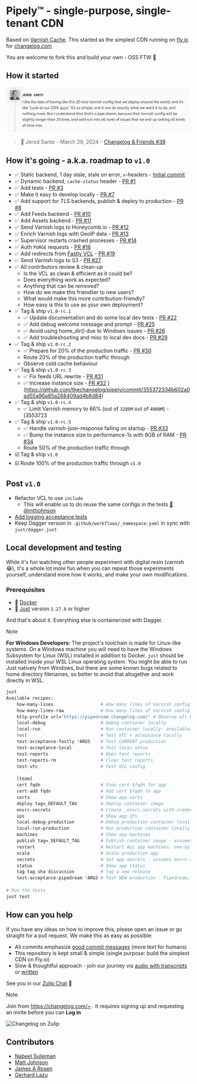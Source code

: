 # Pipely™ - single-purpose, single-tenant CDN

Based on [Varnish Cache](https://varnish-cache.org/releases/index.html). This started as the simplest CDN running on [fly.io](https://fly.io/changelog)
for [changelog.com](https://changelog.com)

You are welcome to fork this and build your own - OSS FTW 💚

## How it started

![How it started](./how-it-started-changelog-friends-38.png)

> 🧢 Jerod Santo - March 29, 2024 - <a href="https://changelog.com/friends/38#transcript-208" target="_blank">Changelog & Friends #38</a>

## How it's going - a.k.a. roadmap to `v1.0`

- ✅ Static backend, 1 day stale, stale on error, `x`-headers - [Initial commit](https://github.com/thechangelog/pipely/commit/17d3899a52d9dc887efd7f49de92b24249431234)
- ✅ Dynamic backend, `cache-status` header - [PR #1](https://github.com/thechangelog/pipely/pull/1)
- ✅ Add tests - [PR #3](https://github.com/thechangelog/pipely/pull/3)
- ✅ Make it easy to develop locally - [PR #7](https://github.com/thechangelog/pipely/pull/7)
- ✅ Add support for TLS backends, publish & deploy to production - [PR #8](https://github.com/thechangelog/pipely/pull/8)
- ✅ Add Feeds backend - [PR #10](https://github.com/thechangelog/pipely/pull/10)
- ✅ Add Assets backend - [PR #11](https://github.com/thechangelog/pipely/pull/11)
- ✅ Send Varnish logs to Honeycomb.io - [PR #12](https://github.com/thechangelog/pipely/pull/12)
- ✅ Enrich Varnish logs with GeoIP data - [PR #13](https://github.com/thechangelog/pipely/pull/13)
- ✅ Supervisor restarts crashed processes - [PR #14](https://github.com/thechangelog/pipely/pull/14)
- ✅ Auth `PURGE` requests - [PR #16](https://github.com/thechangelog/pipely/pull/16)
- ✅ Add redirects from [Fastly VCL](./varnish/changelog.com.vcl) - [PR #19](https://github.com/thechangelog/pipely/pull/19)
- ✅ Send Varnish logs to S3 - [PR #27](https://github.com/thechangelog/pipely/pull/27)
- ✅ All contributors review & clean-up
  - Is the VCL as clean & efficient as it could be?
  - Does everything work as expected?
  - Anything that can be removed?
  - How do we make this friendlier to new users?
  - What would make this more contribution-friendly?
  - How easy is this to use as your own deployment?
- ✅ Tag & ship `v1.0-rc.1`
  - ✅ Update documentation and do some local dev tests - [PR #22](https://github.com/thechangelog/pipely/pull/22)
  - ✅ Add debug welcome message and prompt - [PR #25](https://github.com/thechangelog/pipely/pull/25)
  - ✅ Avoid using home_dir() due to Windows issues - [PR #26](https://github.com/thechangelog/pipely/pull/26)
  - ✅ Add troubleshooting and misc to local dev docs - [PR #29](https://github.com/thechangelog/pipely/pull/29)
- ✅ Tag & ship `v1.0-rc.2`
  - ✅ Prepare for 20% of the production traffic - [PR #30](https://github.com/thechangelog/pipely/pull/30)
  - Route 20% of the production traffic through
  - Observe cold cache behaviour
- ✅ Tag & ship `v1.0-rc.3`
  - ✅ Fix feeds URL rewrite - [PR #31](https://github.com/thechangelog/pipely/pull/31)
  - ✅ Increase instance size - [PR #32](https://github.com/thechangelog/pipely/pull/32)
  ](https://github.com/thechangelog/pipely/commit/355372334b602a0ad55a96a85a288409ad4b8d84)
- ✅ Tag & ship `v1.0-rc.4`
  - ✅ Limit Varnish memory to 66% (out of `3200M` out of `4000M`) - [3553723
- ✅ Tag & ship `v1.0-rc.5`
  - ✅ Handle varnish-json-response failing on startup - [PR #33](https://github.com/thechangelog/pipely/pull/33)
  - ✅ Bump the instance size to performance-1x with 8GB of RAM - [PR #34](https://github.com/thechangelog/pipely/pull/34)
  - Route 50% of the production traffic through
- ☑️ Tag & ship `v1.0`
- ☑️ Route 100% of the production traffic through `v1.0`

## Post `v1.0`

- Refactor VCL to use `include`
  - This will enable us to do reuse the same configs in the tests [💪 @mttjohnson](https://github.com/thechangelog/pipely/pull/19#pullrequestreview-3013467499)
- [Add logging acceptance tests](https://github.com/thechangelog/pipely/pull/27#issuecomment-3094684063)
- Keep Dagger version in `.github/workflows/_namespace.yaml` in sync with `just/dagger.just`

## Local development and testing

While it's fun watching other people experiment with digital resin (varnish 😂), it's a whole lot more fun when you can repeat those experiments yourself, understand more how it works, and make your own modifications.

### Prerequisites

- 🐳 [Docker](https://docs.docker.com/engine/install/)
- 🤖 [Just](https://github.com/casey/just?tab=readme-ov-file#installation) version `1.27.0` or higher

And that's about it. Everything else is containerized with Dagger.

> [!NOTE]
>  **For Windows Developers:**
> The project's toolchain is made for Linux-like systems. On a Windows machine you will need to have the Windows Subsystem for Linux (WSL) installed in addition to Docker. `just` should be installed inside your WSL Linux operating system. You might be able to run Just natively from Windows, but there are some known bugs related to home directory filenames, so better to avoid that altogether and work directly in WSL.

```bash
just
Available recipes:
    how-many-lines                  # How many lines of Varnish config?
    how-many-lines-raw              # How many lines of Varnish config?
    http-profile url="https://pipedream.changelog.com/" # Observe all HTTP timings - https://blog.cloudflare.com/a-question-of-timing
    local-debug                     # Debug container locally
    local-run                       # Run container locally: available on http://localhost:9000
    test                            # Test VTC + acceptance locally
    test-acceptance-fastly *ARGS    # Test CURRENT production
    test-acceptance-local           # Test local setup
    test-reports                    # Open test reports
    test-reports-rm                 # Clear test reports
    test-vtc                        # Test VCL config

    [team]
    cert fqdn                       # Show cert $fqdn for app
    cert-add fqdn                   # Add cert $fqdn to app
    certs                           # Show app certs
    deploy tag=_DEFAULT_TAG         # Deploy container image
    envrc-secrets                   # Create .envrc.secrets with credentials from 1Password
    ips                             # Show app IPs
    local-debug-production          # Debug production container locally - assumes envrc-secrets has already run
    local-run-production            # Run production container locally - assumes envrc-secrets has already run - available on http://localhost:9000
    machines                        # Show app machines
    publish tag=_DEFAULT_TAG        # Publish container image - assumes envrc-secrets was already run
    restart                         # Restart ALL app machines, one-by-one
    scale                           # Scale production app
    secrets                         # Set app secrets - assumes envrc-secrets was already run
    status                          # Show app status
    tag tag sha discussion          # Tag a new release
    test-acceptance-pipedream *ARGS # Test NEW production - Pipedream, the Changelog variant of Pipely

# Run the tests
just test
```

## How can you help

If you have any ideas on how to improve this, please open an issue or go
straight for a pull request. We make this as easy as possible:
- All commits emphasize [good commit messages](https://cbea.ms/git-commit/) (more text for humans)
- This repository is kept small & simple (single purpose: build the simplest CDN on Fly.io)
- Slow & thoughtful approach - join our journey via [audio with transcripts](https://changelog.com/topic/kaizen) or [written](https://github.com/thechangelog/changelog.com/discussions/categories/kaizen)

See you in our [Zulip Chat](https://changelog.zulipchat.com/#narrow/channel/513743-pipely) 👋

> [!NOTE]
> Join from <https://changelog.com/~> . It requires signing up and requesting an invite before you can **Log in**

![Changelog on Zulip](./changelog.zulipchat.png)

## Contributors

- [Nabeel Sulieman](https://github.com/nabsul)
- [Matt Johnson](https://github.com/mttjohnson)
- [James A Rosen](https://www.jamesarosen.com/now)
- [Gerhard Lazu](https://gerhard.io)
